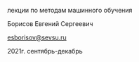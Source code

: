 лекции по методам машинного обучения

Борисов Евгений Сергеевич

esborisov@sevsu.ru

2021г. сентябрь-декабрь
